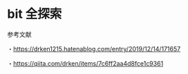# bit 全探索

参考文献

・https://drken1215.hatenablog.com/entry/2019/12/14/171657

・https://qiita.com/drken/items/7c6ff2aa4d8fce1c9361
